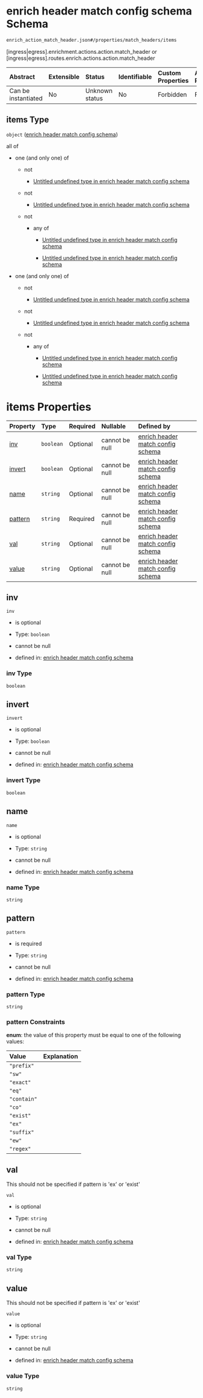 # enrich header match config schema Schema

```txt
enrich_action_match_header.json#/properties/match_headers/items
```

\[ingress|egress].enrichment.actions.action.match\_header or \[ingress|egress].routes.enrich.actions.action.match\_header

| Abstract            | Extensible | Status         | Identifiable | Custom Properties | Additional Properties | Access Restrictions | Defined In                                                                |
| :------------------ | :--------- | :------------- | :----------- | :---------------- | :-------------------- | :------------------ | :------------------------------------------------------------------------ |
| Can be instantiated | No         | Unknown status | No           | Forbidden         | Forbidden             | none                | [enrich\_action.json\*](../out/enrich_action.json "open original schema") |

## items Type

`object` ([enrich header match config schema](enrich_action-properties-list-of-enrich-action-match-header-enrich-header-match-config-schema.md))

all of

* one (and only one) of

  * not

    * [Untitled undefined type in enrich header match config schema](enrich_action_match_header-allof-0-oneof-0-not.md "check type definition")

  * not

    * [Untitled undefined type in enrich header match config schema](enrich_action_match_header-allof-0-oneof-1-not.md "check type definition")

  * not

    * any of

      * [Untitled undefined type in enrich header match config schema](enrich_action_match_header-allof-0-oneof-2-not-anyof-0.md "check type definition")

      * [Untitled undefined type in enrich header match config schema](enrich_action_match_header-allof-0-oneof-2-not-anyof-1.md "check type definition")

* one (and only one) of

  * not

    * [Untitled undefined type in enrich header match config schema](enrich_action_match_header-allof-1-oneof-0-not.md "check type definition")

  * not

    * [Untitled undefined type in enrich header match config schema](enrich_action_match_header-allof-1-oneof-1-not.md "check type definition")

  * not

    * any of

      * [Untitled undefined type in enrich header match config schema](enrich_action_match_header-allof-1-oneof-2-not-anyof-0.md "check type definition")

      * [Untitled undefined type in enrich header match config schema](enrich_action_match_header-allof-1-oneof-2-not-anyof-1.md "check type definition")

# items Properties

| Property            | Type      | Required | Nullable       | Defined by                                                                                                                                  |
| :------------------ | :-------- | :------- | :------------- | :------------------------------------------------------------------------------------------------------------------------------------------ |
| [inv](#inv)         | `boolean` | Optional | cannot be null | [enrich header match config schema](enrich_action_match_header-properties-inv.md "enrich_action_match_header.json#/properties/inv")         |
| [invert](#invert)   | `boolean` | Optional | cannot be null | [enrich header match config schema](enrich_action_match_header-properties-invert.md "enrich_action_match_header.json#/properties/invert")   |
| [name](#name)       | `string`  | Optional | cannot be null | [enrich header match config schema](enrich_action_match_header-properties-name.md "enrich_action_match_header.json#/properties/name")       |
| [pattern](#pattern) | `string`  | Required | cannot be null | [enrich header match config schema](enrich_action_match_header-properties-pattern.md "enrich_action_match_header.json#/properties/pattern") |
| [val](#val)         | `string`  | Optional | cannot be null | [enrich header match config schema](enrich_action_match_header-properties-val.md "enrich_action_match_header.json#/properties/val")         |
| [value](#value)     | `string`  | Optional | cannot be null | [enrich header match config schema](enrich_action_match_header-properties-value.md "enrich_action_match_header.json#/properties/value")     |

## inv



`inv`

* is optional

* Type: `boolean`

* cannot be null

* defined in: [enrich header match config schema](enrich_action_match_header-properties-inv.md "enrich_action_match_header.json#/properties/inv")

### inv Type

`boolean`

## invert



`invert`

* is optional

* Type: `boolean`

* cannot be null

* defined in: [enrich header match config schema](enrich_action_match_header-properties-invert.md "enrich_action_match_header.json#/properties/invert")

### invert Type

`boolean`

## name



`name`

* is optional

* Type: `string`

* cannot be null

* defined in: [enrich header match config schema](enrich_action_match_header-properties-name.md "enrich_action_match_header.json#/properties/name")

### name Type

`string`

## pattern



`pattern`

* is required

* Type: `string`

* cannot be null

* defined in: [enrich header match config schema](enrich_action_match_header-properties-pattern.md "enrich_action_match_header.json#/properties/pattern")

### pattern Type

`string`

### pattern Constraints

**enum**: the value of this property must be equal to one of the following values:

| Value       | Explanation |
| :---------- | :---------- |
| `"prefix"`  |             |
| `"sw"`      |             |
| `"exact"`   |             |
| `"eq"`      |             |
| `"contain"` |             |
| `"co"`      |             |
| `"exist"`   |             |
| `"ex"`      |             |
| `"suffix"`  |             |
| `"ew"`      |             |
| `"regex"`   |             |

## val

This should not be specified if pattern is 'ex' or 'exist'

`val`

* is optional

* Type: `string`

* cannot be null

* defined in: [enrich header match config schema](enrich_action_match_header-properties-val.md "enrich_action_match_header.json#/properties/val")

### val Type

`string`

## value

This should not be specified if pattern is 'ex' or 'exist'

`value`

* is optional

* Type: `string`

* cannot be null

* defined in: [enrich header match config schema](enrich_action_match_header-properties-value.md "enrich_action_match_header.json#/properties/value")

### value Type

`string`
